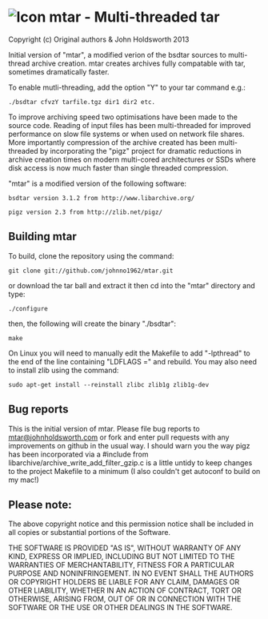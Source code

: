 # ![Icon](http://injectionforxcode.johnholdsworth.com/mtar.png) mtar - Multi-threaded tar

Copyright (c) Original authors & John Holdsworth 2013

Initial version of "mtar", a modified verion of the bsdtar sources to multi-thread archive creation.
mtar creates archives fully compatable with tar, sometimes dramatically faster.

To enable mutli-threading, add the option "Y" to your tar command e.g.:

	./bsdtar cfvzY tarfile.tgz dir1 dir2 etc.

To improve archiving speed two optimisations have been made to the source code. Reading
of input files has been multi-threaded for improved performance on slow file systems or
when used on network file shares. More importantly compression of the archive created
has been multi-threaded by incorporating the "pigz" project for dramatic reductions 
in archive creation times on modern multi-cored architectures or SSDs where disk
access is now much faster than single threaded compression. 

"mtar" is a modified version of the following software:

    bsdtar version 3.1.2 from http://www.libarchive.org/

    pigz version 2.3 from http://zlib.net/pigz/

## Building mtar

To build, clone the repository using the command:

    git clone git://github.com/johnno1962/mtar.git

or download the tar ball and extract it then cd into the "mtar" directory and type:

    ./configure
    
then, the following will create the binary "./bsdtar":

    make

On Linux you will need to manually edit the Makefile to add "-lpthread" to the end of
the line containing "LDFLAGS =" and rebuild. You may also need to install zlib
using the command:

    sudo apt-get install --reinstall zlibc zlib1g zlib1g-dev

## Bug reports

This is the initial version of mtar. Please file bug reports to [mtar@johnholdsworth.com](mailto:mtar@johnholdsworth.com)
or fork and enter pull requests with any improvements on github in the usual way.
I should warn you the way pigz has been incorporated via a #include from libarchive/archive_write_add_filter_gzip.c
is a little untidy to keep changes to the project Makefile to a minimum (I also couldn't
get autoconf to build on my mac!) 

## Please note:

The above copyright notice and this permission notice shall be
included in all copies or substantial portions of the Software.

THE SOFTWARE IS PROVIDED "AS IS", WITHOUT WARRANTY OF ANY KIND,
EXPRESS OR IMPLIED, INCLUDING BUT NOT LIMITED TO THE WARRANTIES OF
MERCHANTABILITY, FITNESS FOR A PARTICULAR PURPOSE AND
NONINFRINGEMENT. IN NO EVENT SHALL THE AUTHORS OR COPYRIGHT HOLDERS BE
LIABLE FOR ANY CLAIM, DAMAGES OR OTHER LIABILITY, WHETHER IN AN ACTION
OF CONTRACT, TORT OR OTHERWISE, ARISING FROM, OUT OF OR IN CONNECTION
WITH THE SOFTWARE OR THE USE OR OTHER DEALINGS IN THE SOFTWARE.

